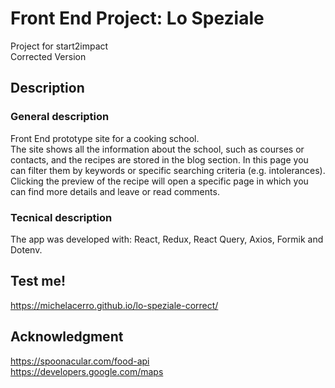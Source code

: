 # Front End Project: Lo Speziale
Project for start2impact <br/>
Corrected Version <br/>


## Description
### General description
Front End prototype site for a cooking school. <br />
The site shows all the information about the school, such as courses or contacts, and the recipes are stored in the blog section.
In this page you can filter them by keywords or specific searching criteria (e.g. intolerances).
Clicking the preview of the recipe will open a specific page in which you can find more details and leave or read comments.


### Tecnical description 
The app was developed with: React, Redux, React Query, Axios, Formik and Dotenv.


## Test me!
https://michelacerro.github.io/lo-speziale-correct/

## Acknowledgment
https://spoonacular.com/food-api <br />
https://developers.google.com/maps
